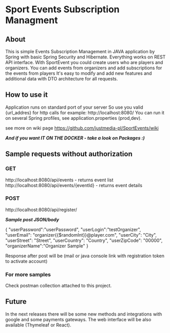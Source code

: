 # Sport Events Subscription Managment
## About
This is simple Events Subscription Management in JAVA application by Spring with basic Spring Security and Hibernate. 
Everything works on REST API interface.
With SportEvent you could create users who are players and organizers.
You can add events from organizers and add subscriptions for the events from players
It's easy to modify and add new features and additional data with DTO architecture for all requests.

## How to use it
Application runs on standard port of your server
So use you valid {url_addres} for http calls for example: http://localhost:8080/
You can run it on several Spring profiles, see application.properties (prod,dev).

see more on wiki page https://github.com/justmedia-pl/SportEvents/wiki

***And if you want IT ON THE DOCKER - take a look on Packages :)***

## Sample requests without authorization
### GET
http://localhost:8080/api/events - returns event list
http://localhost:8080/api/events/{eventId} - returns event details
### POST
http://localhost:8080/api/register/

***Sample post JSON/body***

{
"userPassword":"userPassword",
"userLogin":"testOrganizer",
"userEmail": "organizer{{$randomInt}}@player.com",
"userCity": "City",
"userStreet": "Street",
"userCountry": "Country",
"userZipCode": "00000",
"organizerName":"Organizer Sample"
}

Response after post will be (mail or java console link with registration token to activate account)

### For more samples ###
Check postman collection attached to this project.

## Future
In the next releases there will be some new methods and integrations with google and some payments gateways.
The web interface will be also available (Thymeleaf or React).



